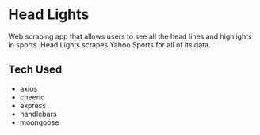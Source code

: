 # Head Lights

Web scraping app that allows users to see all the head lines and highlights in sports.
Head Lights scrapes Yahoo Sports for all of its data.

## Tech Used

- axios
- cheerio
- express
- handlebars
- moongoose